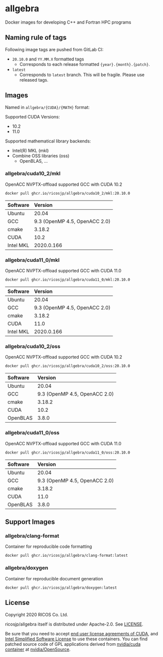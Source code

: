 allgebra
=========

Docker images for developing C++ and Fortran HPC programs

Naming rule of tags
--------------------

Following image tags are pushed from GitLab CI:

- `20.10.0` and `YY.MM.X` formatted tags
  - Corresponds to each release formatted `{year}.{month}.{patch}`.
- `latest`
  - Corresponds to `latest` branch. This will be fragile. Please use released tags.

Images
--------

Named in `allgebra/{CUDA}/{MATH}` format:

Supported CUDA Versions:

- 10.2
- 11.0

Supported mathematical library backends:

- Intel(R) MKL (mkl)
- Combine OSS libraries (oss)
  - OpenBLAS, ...

### allgebra/cuda10_2/mkl

OpenACC NVPTX-offload supported GCC with CUDA 10.2

```
docker pull ghcr.io/ricosjp/allgebra/cuda10_2/mkl:20.10.0
```

| Software  | Version                       |
|:----------|:------------------------------|
| Ubuntu    | 20.04                         |
| GCC       | 9.3 (OpenMP 4.5, OpenACC 2.0) |
| cmake     | 3.18.2                        |
| CUDA      | 10.2                          |
| Intel MKL | 2020.0.166                    |

### allgebra/cuda11_0/mkl

OpenACC NVPTX-offload supported GCC with CUDA 11.0

```
docker pull ghcr.io/ricosjp/allgebra/cuda11_0/mkl:20.10.0
```

| Software  | Version                       |
|:----------|:------------------------------|
| Ubuntu    | 20.04                         |
| GCC       | 9.3 (OpenMP 4.5, OpenACC 2.0) |
| cmake     | 3.18.2                        |
| CUDA      | 11.0                          |
| Intel MKL | 2020.0.166                    |

### allgebra/cuda10_2/oss

OpenACC NVPTX-offload supported GCC with CUDA 10.2

```
docker pull ghcr.io/ricosjp/allgebra/cuda10_2/oss:20.10.0
```

| Software  | Version                       |
|:----------|:------------------------------|
| Ubuntu    | 20.04                         |
| GCC       | 9.3 (OpenMP 4.5, OpenACC 2.0) |
| cmake     | 3.18.2                        |
| CUDA      | 10.2                          |
| OpenBLAS  | 3.8.0                         |

### allgebra/cuda11_0/oss

OpenACC NVPTX-offload supported GCC with CUDA 11.0

```
docker pull ghcr.io/ricosjp/allgebra/cuda11_0/oss:20.10.0
```

| Software  | Version                       |
|:----------|:------------------------------|
| Ubuntu    | 20.04                         |
| GCC       | 9.3 (OpenMP 4.5, OpenACC 2.0) |
| cmake     | 3.18.2                        |
| CUDA      | 11.0                          |
| OpenBLAS  | 3.8.0                         |

Support Images
---------------

### allgebra/clang-format

Container for reproducible code formatting

```
docker pull ghcr.io/ricosjp/allgebra/clang-format:latest
```

### allgebra/doxygen

Container for reproducible document generation

```
docker pull ghcr.io/ricosjp/allgebra/doxygen:latest
```

License
--------

Copyright 2020 RICOS Co. Ltd.

ricosjp/allgebra itself is distributed under Apache-2.0. See [LICENSE](./LICENSE).

Be sure that you need to accept [end user license agreements of CUDA][EULA_CUDA],
and [Intel Simplified Software License][ISSL] to use these containers.
You can find patched source code of GPL applications
derived from [nvidia/cuda container][nvidia/cuda] at [nvidia/OpenSource][nvidia/OpenSource].

[nvidia/cuda]: https://hub.docker.com/r/nvidia/cuda/
[nvidia/OpenSource]: https://developer.download.nvidia.com/compute/cuda/opensource/
[EULA_CUDA]: https://docs.nvidia.com/cuda/eula/index.html
[ISSL]: https://software.intel.com/content/www/us/en/develop/articles/end-user-license-agreement.html
